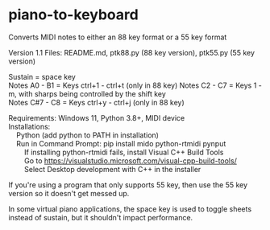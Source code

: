 # piano-to-keyboard
Converts MIDI notes to either an 88 key format or a 55 key format

Version 1.1
Files: README.md, ptk88.py (88 key version), ptk55.py (55 key version)

Sustain = space key  
Notes A0 - B1 = Keys ctrl+1 - ctrl+t  (only in 88 key)
Notes C2 - C7 = Keys 1 - m, with sharps being controlled by the shift key  
Notes C#7 - C8 = Keys ctrl+y - ctrl+j  (only in 88 key)

Requirements: Windows 11, Python 3.8+, MIDI device  
Installations:   
  &nbsp;&nbsp;&nbsp;&nbsp;Python (add python to PATH in installation)  
  &nbsp;&nbsp;&nbsp;&nbsp;Run in Command Prompt: pip install mido python-rtmidi pynput  
    &nbsp;&nbsp;&nbsp;&nbsp;&nbsp;&nbsp;&nbsp;&nbsp;If installing python-rtmidi fails, install Visual C++ Build Tools  
    &nbsp;&nbsp;&nbsp;&nbsp;&nbsp;&nbsp;&nbsp;&nbsp;Go to https://visualstudio.microsoft.com/visual-cpp-build-tools/  
    &nbsp;&nbsp;&nbsp;&nbsp;&nbsp;&nbsp;&nbsp;&nbsp;Select Desktop development with C++ in the installer  

If you're using a program that only supports 55 key, then use the 55 key version so it doesn't get messed up.

In some virtual piano applications, the space key is used to toggle sheets instead of sustain, but it shouldn't impact performance.
